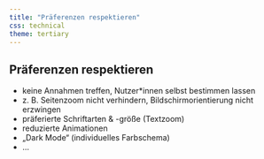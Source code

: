 ```yaml
---
title: "Präferenzen respektieren"
css: technical
theme: tertiary
---
```

## Präferenzen respektieren

- keine Annahmen treffen, Nutzer*innen selbst bestimmen lassen
- z. B. Seitenzoom nicht verhindern, Bildschirmorientierung nicht erzwingen
- präferierte Schriftarten & -größe (Textzoom)
- reduzierte Animationen
- „Dark Mode“ (individuelles Farbschema)
- …
